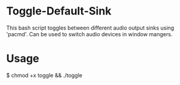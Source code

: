 # Toggle-Default-Sink
This bash script toggles between different audio output sinks using 'pacmd'. Can be used to switch audio devices in window mangers.

# Usage
$ chmod +x toggle && ./toggle
